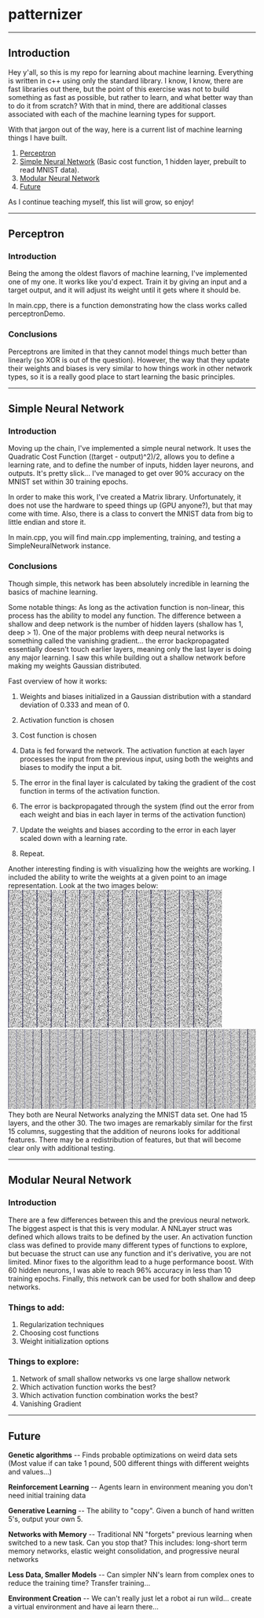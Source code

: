 # patternizer
____________

## Introduction


Hey y'all, so this is my repo for learning about machine learning. Everything is written in c++ using only the standard
library. I know, I know, there are fast libraries out there, but the point of this exercise was not to build something
as fast as possible, but rather to learn, and what better way than to do it from scratch? With that in mind, there are
additional classes associated with each of the machine learning types for support.

With that jargon out of the way, here is a current list of machine learning things I have built.

1. <a href="#perceptron">Perceptron</a>
2. <a href="#simpleNN">Simple Neural Network</a> (Basic cost function, 1 hidden layer, prebuilt to read MNIST data).
3. <a href="#modularNN">Modular Neural Network</a>
4. <a href="#future"> Future </a>

As I continue teaching myself, this list will grow, so enjoy!


__________
## <a id="perceptron">Perceptron</a>

### Introduction
Being the among the oldest flavors of machine learning, I've implemented one of my one.
It works like you'd expect. Train it by giving an input and a target output, and it will adjust its
weight until it gets where it should be.

In main.cpp, there is a function demonstrating how the class works called perceptronDemo.

### Conclusions
Perceptrons are limited in that they cannot model things much better than linearly (so XOR is out of the question).
However, the way that they update their weights and biases is very similar to how things work in other network types,
so it is a really good place to start learning the basic principles.


_____________________

## <a id="simpleNN">Simple Neural Network</a>

### Introduction
Moving up the chain, I've implemented a simple neural network. It uses the Quadratic Cost Function ((target - output)^2)/2,
allows you to define a learning rate, and to define the number of inputs, hidden layer neurons, and outputs. It's pretty slick...
I've managed to get over 90% accuracy on the MNIST set within 30 training epochs.

In order to make this work, I've created a Matrix library. Unfortunately, it does not use the hardware to speed things up (GPU anyone?),
but that may come with time. Also, there is a class to convert the MNIST data from big to little endian and store it.

In main.cpp, you will find main.cpp implementing, training, and testing a SimpleNeuralNetwork instance.

### Conclusions
Though simple, this network has been absolutely incredible in learning the basics of machine learning.

Some notable things: As long as the activation function is non-linear, this process has the ability to model any function.
The difference between a shallow and deep network is the number of hidden layers (shallow has 1, deep > 1). One of the major problems
with deep neural networks is something called the vanishing gradient... the error backpropagated essentially doesn't touch earlier layers,
meaning only the last layer is doing any major learning. I saw this while building out a shallow network before making my weights
Gaussian distributed.

Fast overview of how it works:

1. Weights and biases initialized in a Gaussian distribution with a standard deviation of 0.333 and mean of 0.

2. Activation function is chosen

3. Cost function is chosen

4. Data is fed forward the network. The activation function at each layer processes the input from the previous input,
using both the weights and biases to modify the input a bit.

5. The error in the final layer is calculated by taking the gradient of the cost function in terms of the activation function.

6. The error is backpropagated through the system (find out the error from each weight and bias in each layer in terms of
the activation function)

7. Update the weights and biases according to the error in each layer scaled down with a learning rate.

8. Repeat.

Another interesting finding is with visualizing how the weights are working. I included the ability to write the weights at
a given point to an image representation. Look at the two images below:
<img src="firstWeights15layers.jpg"/> <img src="firstWeights30layers.jpg"/>
They both are Neural Networks analyzing the MNIST data set. One had 15 layers, and the other 30. The two images are remarkably
similar for the first 15 columns, suggesting that the addition of neurons looks for additional features. There may be a
redistribution of features, but that will become clear only with additional testing.





_____________________

## <a id="modularNN">Modular Neural Network</a>

### Introduction

There are a few differences between this and the previous neural network. The biggest aspect is that this is very modular.
A NNLayer struct was defined which allows traits to be defined by the user. An activation function class was defined to provide
many different types of functions to explore, but becuase the struct can use any function and it's derivative, you
are not limited. Minor fixes to the algorithm lead to a huge performance boost. With 60 hidden neurons, I was able to reach
96% accuracy in less than 10 training epochs. Finally, this network can be used for both shallow and deep networks.


### Things to add:

1. Regularization techniques
2. Choosing cost functions
3. Weight initialization options

### Things to explore:

1. Network of small shallow networks vs one large shallow network
2. Which activation function works the best?
3. Which activation function combination works the best?
4. Vanishing Gradient






______
## <a id="future">Future</a>


**Genetic algorithms** -- Finds probable optimizations on weird data sets
                   (Most value if can take 1 pound, 500 different things with different weights and values...)

**Reinforcement Learning** -- Agents learn in environment meaning you don't need initial training data

**Generative Learning** -- The ability to "copy". Given a bunch of hand written 5's, output your own 5.

**Networks with Memory** -- Traditional NN "forgets" previous learning when switched to a new task. Can you stop that?
                     This includes: long-short term memory networks, elastic weight consolidation, and progressive neural networks

**Less Data, Smaller Models** -- Can simpler NN's learn from complex ones to reduce the training time? Transfer training...

**Environment Creation** -- We can't really just let a robot ai run wild... create a virtual environment and have ai learn there...





